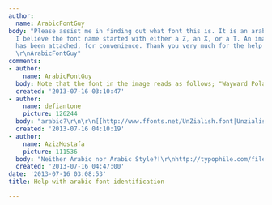 ```yaml
---
author:
  name: ArabicFontGuy
body: "Please assist me in finding out what font this is. It is an arabic font, and
  I believe the font name started with either a Z, an X, or a T. An image of the font
  has been attached, for convenience. Thank you very much for the help!\r\n~ Sincerely,
  \r\nArabicFontGuy"
comments:
- author:
    name: ArabicFontGuy
  body: Note that the font in the image reads as follows; "Wayward Polaris"
  created: '2013-07-16 03:10:47'
- author:
    name: defiantone
    picture: 126244
  body: "arabic?\r\n\r\n[[http://www.ffonts.net/UnZialish.font|Unzialish]]"
  created: '2013-07-16 04:10:19'
- author:
    name: AzizMostafa
    picture: 111536
  body: "Neither Arabic nor Arabic Style?!\r\nhttp://typophile.com/files/QB-20130624.pdf\r\nhttp://typophile.com/files/QB.swf\r\n"
  created: '2013-07-16 04:47:00'
date: '2013-07-16 03:08:53'
title: Help with arabic font identification

---
```

